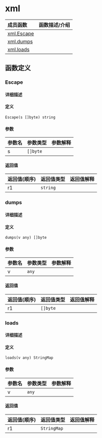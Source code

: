 # xml

|成员函数|函数描述/介绍|
|:------|:--------|
| [xml.Escape](#escape) ||
| [xml.dumps](#dumps) ||
| [xml.loads](#loads) ||


## 函数定义
### Escape

#### 详细描述


#### 定义

`Escape(s []byte) string`

#### 参数
|参数名|参数类型|参数解释|
|:-----------|:---------- |:-----------|
| s | `[]byte` |   |

#### 返回值
|返回值(顺序)|返回值类型|返回值解释|
|:-----------|:---------- |:-----------|
| r1 | `string` |   |


### dumps

#### 详细描述


#### 定义

`dumps(v any) []byte`

#### 参数
|参数名|参数类型|参数解释|
|:-----------|:---------- |:-----------|
| v | `any` |   |

#### 返回值
|返回值(顺序)|返回值类型|返回值解释|
|:-----------|:---------- |:-----------|
| r1 | `[]byte` |   |


### loads

#### 详细描述


#### 定义

`loads(v any) StringMap`

#### 参数
|参数名|参数类型|参数解释|
|:-----------|:---------- |:-----------|
| v | `any` |   |

#### 返回值
|返回值(顺序)|返回值类型|返回值解释|
|:-----------|:---------- |:-----------|
| r1 | `StringMap` |   |


